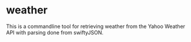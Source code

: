 # weather
This is a commandline tool for retrieving weather from the Yahoo Weather API with parsing done from swiftyJSON.
